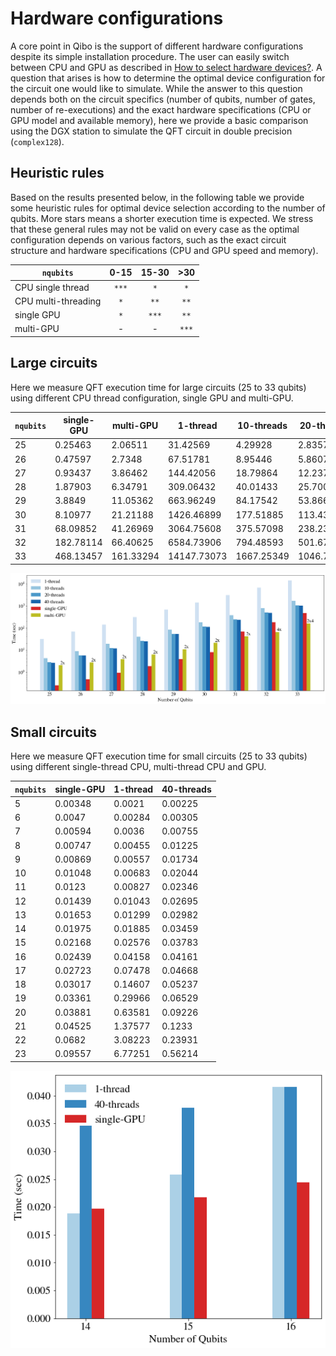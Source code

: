 # Hardware configurations

A core point in Qibo is the support of different hardware configurations
despite its simple installation procedure. The user can easily switch between
CPU and GPU as described in
[How to select hardware devices?](https://qibo.readthedocs.io/en/stable/advancedexamples.html#how-to-select-hardware-devices).
A question that arises is how to determine the optimal device configuration for
the circuit one would like to simulate.
While the answer to this question depends both on the circuit specifics
(number of qubits, number of gates, number of re-executions) and the
exact hardware specifications (CPU or GPU model and available memory), here
we provide a basic comparison using the DGX station to simulate the QFT circuit
in double precision (`complex128`).


## Heuristic rules

Based on the results presented below, in the following table we provide some
heuristic rules for optimal device selection according to the number of qubits.
More stars means a shorter execution time is expected.
We stress that these general rules may not be valid on every case as the optimal
configuration depends on various factors, such as the exact circuit structure
and hardware specifications (CPU and GPU speed and memory).

`nqubits` | 0-15 | 15-30 | >30
-- | :--: | :--: | :--:
CPU single thread | `***` | `*` | `*`
CPU multi-threading | `*` | `**` | `**`
single GPU | `*` | `***` | `**`
multi-GPU | - | - | `***`


## Large circuits

Here we measure QFT execution time for large circuits (25 to 33 qubits) using
different CPU thread configuration, single GPU and multi-GPU.

`nqubits` | single-GPU | multi-GPU | 1-thread | 10-threads | 20-threads | 40-threads
-- | -- | -- | -- | -- | -- | --
25 | 0.25463 | 2.06511 | 31.42569 | 4.29928 | 2.83574 | 2.68645
26 | 0.47597 | 2.7348 | 67.51781 | 8.95446 | 5.86079 | 5.60514
27 | 0.93437 | 3.86462 | 144.42056 | 18.79864 | 12.2377 | 11.78381
28 | 1.87903 | 6.34791 | 309.06432 | 40.01433 | 25.70007 | 24.84334
29 | 3.8849 | 11.05362 | 663.96249 | 84.17542 | 53.86609 | 52.47754
30 | 8.10977 | 21.21188 | 1426.46899 | 177.51885 | 113.43018 | 110.6095
31 | 68.09852 | 41.26969 | 3064.75608 | 375.57098 | 238.23101 | 232.35723
32 | 182.78114 | 66.40625 | 6584.73906 | 794.48593 | 501.6703 | 488.00321
33 | 468.13457 | 161.33294 | 14147.73073 | 1667.25349 | 1046.75898 | 1021.06619

![hardware-large](../images/qibo_configurations.png)


## Small circuits

Here we measure QFT execution time for small circuits (25 to 33 qubits) using
different single-thread CPU, multi-thread CPU and GPU.

`nqubits` | single-GPU | 1-thread | 40-threads
-- | -- | -- | --
5 | 0.00348 | 0.0021 | 0.00225
6 | 0.0047 | 0.00284 | 0.00305
7 | 0.00594 | 0.0036 | 0.00755
8 | 0.00747 | 0.00455 | 0.01225
9 | 0.00869 | 0.00557 | 0.01734
10 | 0.01048 | 0.00683 | 0.02044
11 | 0.0123 | 0.00827 | 0.02346
12 | 0.01439 | 0.01043 | 0.02695
13 | 0.01653 | 0.01299 | 0.02982
14 | 0.01975 | 0.01885 | 0.03459
15 | 0.02168 | 0.02576 | 0.03783
16 | 0.02439 | 0.04158 | 0.04161
17 | 0.02723 | 0.07478 | 0.04668
18 | 0.03017 | 0.14607 | 0.05237
19 | 0.03361 | 0.29966 | 0.06529
20 | 0.03881 | 0.63581 | 0.09226
21 | 0.04525 | 1.37577 | 0.1233
22 | 0.0682 | 3.08223 | 0.23931
23 | 0.09557 | 6.77251 | 0.56214

![hardware-small](../images/qibo_configurations_small.png)

